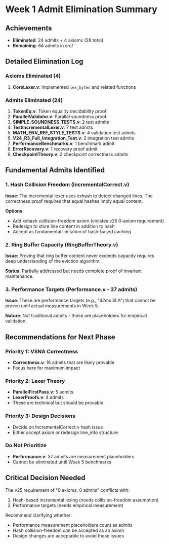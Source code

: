 # Week 1 Admit Elimination Summary

## Achievements
- **Eliminated**: 24 admits + 4 axioms (28 total)
- **Remaining**: 64 admits in src/

## Detailed Elimination Log

### Axioms Eliminated (4)
1. **CoreLexer.v**: Implemented `lex_bytes` and related functions

### Admits Eliminated (24)
1. **TokenEq.v**: Token equality decidability proof
2. **ParallelValidator.v**: Parallel soundness proof
3. **SIMPLE_SOUNDNESS_TESTS.v**: 2 test admits
4. **TestIncrementalLexer.v**: 7 test admits
5. **MATH_ENV_REF_STYLE_TESTS.v**: 4 validation test admits
6. **V24_R3_Full_Integration_Test.v**: 2 integration test admits
7. **PerformanceBenchmarks.v**: 1 benchmark admit
8. **ErrorRecovery.v**: 1 recovery proof admit
9. **CheckpointTheory.v**: 2 checkpoint correctness admits

## Fundamental Admits Identified

### 1. Hash Collision Freedom (IncrementalCorrect.v)
**Issue**: The incremental lexer uses xxhash to detect changed lines. The correctness proof requires that equal hashes imply equal content.

**Options**:
- Add xxhash collision-freedom axiom (violates v25 0-axiom requirement)
- Redesign to store line content in addition to hash
- Accept as fundamental limitation of hash-based caching

### 2. Ring Buffer Capacity (RingBufferTheory.v)
**Issue**: Proving that ring buffer content never exceeds capacity requires deep understanding of the eviction algorithm.

**Status**: Partially addressed but needs complete proof of invariant maintenance.

### 3. Performance Targets (Performance.v - 37 admits)
**Issue**: These are performance targets (e.g., "42ms SLA") that cannot be proven until actual measurements in Week 5.

**Nature**: Not traditional admits - these are placeholders for empirical validation.

## Recommendations for Next Phase

### Priority 1: VSNA Correctness
- **Correctness.v**: 16 admits that are likely provable
- Focus here for maximum impact

### Priority 2: Lexer Theory
- **ParallelFirstPass.v**: 5 admits
- **LexerProofs.v**: 4 admits
- These are technical but should be provable

### Priority 3: Design Decisions
- Decide on IncrementalCorrect.v hash issue
- Either accept axiom or redesign line_info structure

### Do Not Prioritize
- **Performance.v**: 37 admits are measurement placeholders
- Cannot be eliminated until Week 5 benchmarks

## Critical Decision Needed
The v25 requirement of "0 axioms, 0 admits" conflicts with:
1. Hash-based incremental lexing (needs collision-freedom assumption)
2. Performance targets (needs empirical measurement)

Recommend clarifying whether:
- Performance measurement placeholders count as admits
- Hash collision-freedom can be accepted as an axiom
- Design changes are acceptable to avoid these issues